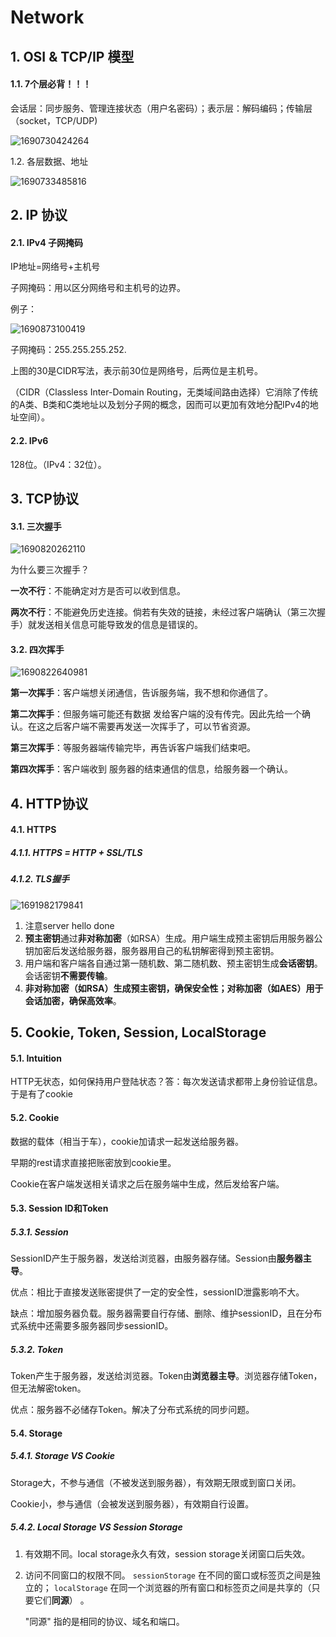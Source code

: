 # Network

## 1. OSI & TCP/IP 模型

#### 1.1. __7个层必背__！！！

会话层：同步服务、管理连接状态（用户名密码）；表示层：解码编码；传输层（socket，TCP/UDP)

![1690730424264](network1.png)



1.2. 各层数据、地址

![1690733485816](network2.png)



## 2. IP 协议

#### 2.1. IPv4 子网掩码

IP地址=网络号+主机号

子网掩码：用以区分网络号和主机号的边界。

例子：

![1690873100419](network5.png)

子网掩码：255.255.255.252.       

上图的30是CIDR写法，表示前30位是网络号，后两位是主机号。

（CIDR（Classless Inter-Domain Routing，无类域间路由选择）它消除了传统的A类、B类和C类地址以及划分子网的概念，因而可以更加有效地分配IPv4的地址空间）。

#### 2.2. IPv6

128位。（IPv4：32位）。



## 3. TCP协议

#### 3.1. 三次握手

![1690820262110](network3.png)

为什么要三次握手？

__一次不行__：不能确定对方是否可以收到信息。

__两次不行__：不能避免历史连接。倘若有失效的链接，未经过客户端确认（第三次握手）就发送相关信息可能导致发的信息是错误的。

#### 3.2. 四次挥手

![1690822640981](network4.png)

**第一次挥手**：客户端想关闭通信，告诉服务端，我不想和你通信了。 

**第二次挥手**：但服务端可能还有数据 发给客户端的没有传完。因此先给一个确认。在这之后客户端不需要再发送一次挥手了，可以节省资源。

**第三次挥手**：等服务器端传输完毕，再告诉客户端我们结束吧。

**第四次挥手**：客户端收到 服务器的结束通信的信息，给服务器一个确认。



## 4. HTTP协议

#### 4.1. HTTPS

##### 4.1.1. HTTPS = HTTP + SSL/TLS

##### 4.1.2. TLS握手

![1691982179841](network6.png)



1. 注意server hello done
2. **预主密钥**通过**非对称加密**（如RSA）生成。用户端生成预主密钥后用服务器公钥加密后发送给服务器，服务器用自己的私钥解密得到预主密钥。
3. 用户端和客户端各自通过第一随机数、第二随机数、预主密钥生成**会话密钥**。会话密钥**不需要传输**。
4. **非对称加密（如RSA）生成预主密钥，确保安全性；对称加密（如AES）用于会话加密，确保高效率**。



## 5. Cookie, Token, Session, LocalStorage

#### 5.1. Intuition

HTTP无状态，如何保持用户登陆状态？答：每次发送请求都带上身份验证信息。于是有了cookie

#### 5.2. Cookie

数据的载体（相当于车），cookie加请求一起发送给服务器。

早期的rest请求直接把账密放到cookie里。

Cookie在客户端发送相关请求之后在服务端中生成，然后发给客户端。

#### 5.3. Session ID和Token

##### 5.3.1. Session

SessionID产生于服务器，发送给浏览器，由服务器存储。Session由**服务器主导**。

优点：相比于直接发送账密提供了一定的安全性，sessionID泄露影响不大。

缺点：增加服务器负载。服务器需要自行存储、删除、维护sessionID，且在分布式系统中还需要多服务器同步sessionID。

##### 5.3.2. Token

Token产生于服务器，发送给浏览器。Token由**浏览器主导**。浏览器存储Token，但无法解密token。

优点：服务器不必储存Token。解决了分布式系统的同步问题。

#### 5.4. Storage

##### 5.4.1. Storage VS Cookie

Storage大，不参与通信（不被发送到服务器），有效期无限或到窗口关闭。

Cookie小，参与通信（会被发送到服务器），有效期自行设置。

##### 5.4.2. Local Storage VS Session Storage

1. 有效期不同。local storage永久有效，session storage关闭窗口后失效。

2. 访问不同窗口的权限不同。 `sessionStorage` 在不同的窗口或标签页之间是独立的； `localStorage` 在同一个浏览器的所有窗口和标签页之间是共享的（只要它们**同源**） 。

   "同源" 指的是相同的协议、域名和端口。 













